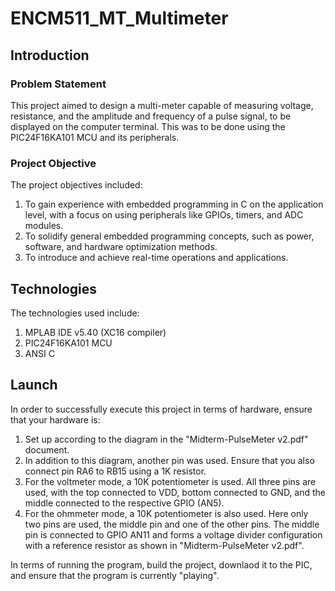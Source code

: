 # ENCM511_MT_Multimeter

## Introduction

### Problem Statement

This project aimed to design a multi-meter capable of measuring voltage, resistance, and the amplitude and frequency of a pulse signal, to be displayed on the computer terminal. This was to be done using the PIC24F16KA101 MCU and its peripherals.

### Project Objective

The project objectives included:

1.	To gain experience with embedded programming in C on the application level, with a focus on using peripherals like GPIOs, timers, and ADC modules.
2.	To solidify general embedded programming concepts, such as power, software, and hardware optimization methods.
3.	To introduce and achieve real-time operations and applications.

## Technologies

The technologies used include:

1. MPLAB IDE v5.40 (XC16 compiler)
2. PIC24F16KA101 MCU
3. ANSI C

## Launch

In order to successfully execute this project in terms of hardware, ensure that your hardware is:

1. Set up according to the diagram in the "Midterm-PulseMeter v2.pdf" document. 
2. In addition to this diagram, another pin was used. Ensure that you also connect pin RA6 to RB15 using a 1K resistor. 
3. For the voltmeter mode, a 10K potentiometer is used. All three pins are used, with the top connected to VDD, bottom connected to GND, and the middle connected to the respective GPIO (AN5).
4. For the ohmmeter mode, a 10K potentiometer is also used. Here only two pins are used, the middle pin and one of the other pins. The middle pin is connected to GPIO AN11 and forms a voltage divider configuration with a reference resistor as shown in "Midterm-PulseMeter v2.pdf".

In terms of running the program, build the project, downlaod it to the PIC, and ensure that the program is currently "playing".
